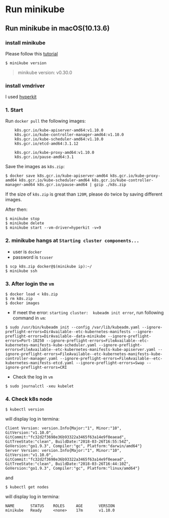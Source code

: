 # Run minikube

## Run minikube in macOS(10.13.6)

### install minikube

Please follow this [tutorial](https://kubernetes.io/docs/tutorials/hello-minikube/)

```
$ minikube version
```
  > minikube version: v0.30.0

### install vmdriver

I used [hyperkit](https://github.com/kubernetes/minikube/blob/master/docs/drivers.md#hyperkit-driver)

### 1. Start

Run `docker pull` the following images:

```
	k8s.gcr.io/kube-apiserver-amd64:v1.10.0
	k8s.gcr.io/kube-controller-manager-amd64:v1.10.0
	k8s.gcr.io/kube-scheduler-amd64:v1.10.0
	k8s.gcr.io/etcd-amd64:3.1.12

	k8s.gcr.io/kube-proxy-amd64:v1.10.0
	k8s.gcr.io/pause-amd64:3.1
```

Save the images as `k8s.zip`:
```
$ docker save k8s.gcr.io/kube-apiserver-amd64 k8s.gcr.io/kube-proxy-amd64 k8s.gcr.io/kube-scheduler-amd64 k8s.gcr.io/kube-controller-manager-amd64 k8s.gcr.io/pause-amd64 | gzip ./k8s.zip
```

If the size of `k8s.zip` is great than `120M`, please do twice by saving different images.

After then:
```
$ minikube stop
$ minikube delete
$ minikube start --vm-driver=hyperkit -v=9
```

### 2. minikube hangs at `Starting cluster components...`

* user is `docker`
* password is `tcuser`

```
$ scp k8s.zip docker@$(minikube ip):~/
$ minikube ssh
```

### 3. After login the `vm`

```
$ docker load < k8s.zip
$ rm k8s.zip
$ docker images
```

* If meet the error: `starting cluster:  kubeadm init error`, run following command in `vm`:
```
$ sudo /usr/bin/kubeadm init --config /var/lib/kubeadm.yaml --ignore-preflight-errors=DirAvailable--etc-kubernetes-manifests --ignore-preflight-errors=DirAvailable--data-minikube --ignore-preflight-errors=Port-10250 --ignore-preflight-errors=FileAvailable--etc-kubernetes-manifests-kube-scheduler.yaml --ignore-preflight-errors=FileAvailable--etc-kubernetes-manifests-kube-apiserver.yaml --ignore-preflight-errors=FileAvailable--etc-kubernetes-manifests-kube-controller-manager.yaml --ignore-preflight-errors=FileAvailable--etc-kubernetes-manifests-etcd.yaml --ignore-preflight-errors=Swap --ignore-preflight-errors=CRI

```

<!-- ```
$ sudo /usr/bin/kubeadm alpha phase addon kube-dns
``` -->

* Check the log in `vm`
```
$ sudo journalctl -xeu kubelet
```

### 4. Check k8s node

```
$ kubectl version
```

will display log in termina:

```
Client Version: version.Info{Major:"1", Minor:"10", GitVersion:"v1.10.0", GitCommit:"fc32d2f3698e36b93322a3465f63a14e9f0eaead", GitTreeState:"clean", BuildDate:"2018-03-26T16:55:54Z", GoVersion:"go1.9.3", Compiler:"gc", Platform:"darwin/amd64"}
Server Version: version.Info{Major:"1", Minor:"10", GitVersion:"v1.10.0", GitCommit:"fc32d2f3698e36b93322a3465f63a14e9f0eaead", GitTreeState:"clean", BuildDate:"2018-03-26T16:44:10Z", GoVersion:"go1.9.3", Compiler:"gc", Platform:"linux/amd64"}
```

and

```
$ kubectl get nodes
```

will display log in termina:

```
NAME       STATUS    ROLES     AGE       VERSION
minikube   Ready     <none>    17m       v1.10.0
```